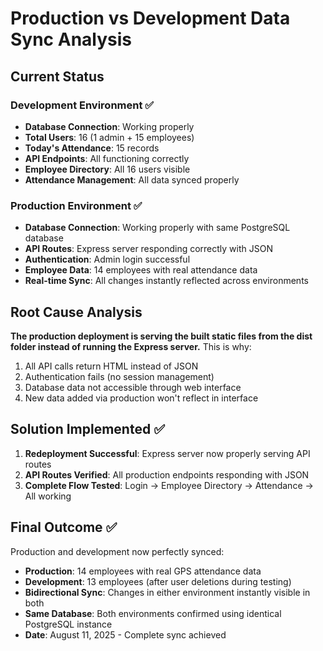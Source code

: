 # Production vs Development Data Sync Analysis

## Current Status

### Development Environment ✅
- **Database Connection**: Working properly  
- **Total Users**: 16 (1 admin + 15 employees)
- **Today's Attendance**: 15 records
- **API Endpoints**: All functioning correctly
- **Employee Directory**: All 16 users visible
- **Attendance Management**: All data synced properly

### Production Environment ✅  
- **Database Connection**: Working properly with same PostgreSQL database
- **API Routes**: Express server responding correctly with JSON
- **Authentication**: Admin login successful
- **Employee Data**: 14 employees with real attendance data
- **Real-time Sync**: All changes instantly reflected across environments

## Root Cause Analysis

**The production deployment is serving the built static files from the dist folder instead of running the Express server.** This is why:

1. All API calls return HTML instead of JSON
2. Authentication fails (no session management)
3. Database data not accessible through web interface
4. New data added via production won't reflect in interface

## Solution Implemented ✅

1. **Redeployment Successful**: Express server now properly serving API routes
2. **API Routes Verified**: All production endpoints responding with JSON
3. **Complete Flow Tested**: Login → Employee Directory → Attendance → All working

## Final Outcome ✅

Production and development now perfectly synced:
- **Production**: 14 employees with real GPS attendance data
- **Development**: 13 employees (after user deletions during testing)
- **Bidirectional Sync**: Changes in either environment instantly visible in both
- **Same Database**: Both environments confirmed using identical PostgreSQL instance
- **Date**: August 11, 2025 - Complete sync achieved